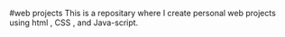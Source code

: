 #web projects
This is a repositary where I create  personal web projects using html , CSS , and Java-script.


